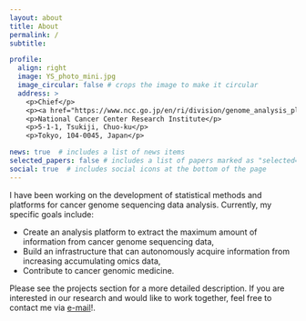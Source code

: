 ```yaml
---
layout: about
title: About
permalink: /
subtitle: 

profile:
  align: right
  image: YS_photo_mini.jpg
  image_circular: false # crops the image to make it circular
  address: >
    <p>Chief</p>
    <p><a href="https://www.ncc.go.jp/en/ri/division/genome_analysis_platform_development/index.html">Division of Genome Analysis Platform Development</a></p>
    <p>National Cancer Center Research Institute</p>
    <p>5-1-1, Tsukiji, Chuo-ku</p>
    <p>Tokyo, 104-0045, Japan</p>

news: true  # includes a list of news items
selected_papers: false # includes a list of papers marked as "selected={true}"
social: true  # includes social icons at the bottom of the page
---
```


I have been working on the development of statistical methods and platforms for cancer genome sequencing data analysis.
Currently, my specific goals include:
- Create an analysis platform to extract the maximum amount of information from cancer genome sequencing data,
- Build an infrastructure that can autonomously acquire information from increasing accumulating omics data,
- Contribute to cancer genomic medicine.

Please see the projects section for a more detailed description.
If you are interested in our research and would like to work together, feel free to contact me via [e-mail](mailto:yuishira@ncc.go.jp)!.
 
